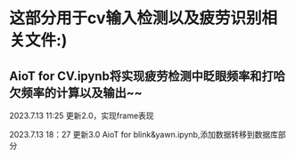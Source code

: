 # 这部分用于cv输入检测以及疲劳识别相关文件:)
## AioT for CV.ipynb将实现疲劳检测中眨眼频率和打哈欠频率的计算以及输出~~
2023.7.13 11:25 更新2.0，实现frame表现

2023.7.13 18：27 更新3.0 AioT for blink&yawn.ipynb,添加数据转移到数据库部分
